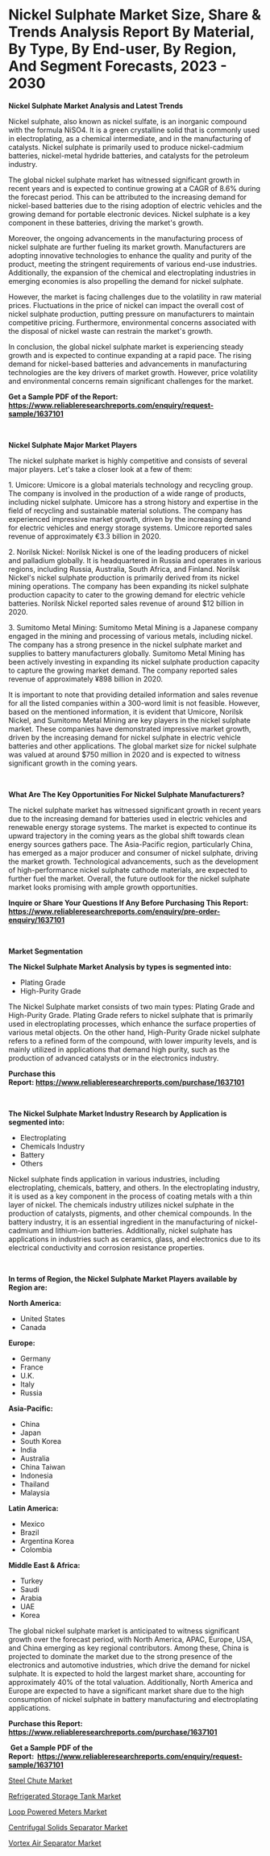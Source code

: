 <p><h1>Nickel Sulphate Market Size, Share & Trends Analysis Report By Material, By Type, By End-user, By Region, And Segment Forecasts, 2023 - 2030</h1></p><p><strong>Nickel Sulphate Market Analysis and Latest Trends</strong></p>
<p><p>Nickel sulphate, also known as nickel sulfate, is an inorganic compound with the formula NiSO4. It is a green crystalline solid that is commonly used in electroplating, as a chemical intermediate, and in the manufacturing of catalysts. Nickel sulphate is primarily used to produce nickel-cadmium batteries, nickel-metal hydride batteries, and catalysts for the petroleum industry.</p><p>The global nickel sulphate market has witnessed significant growth in recent years and is expected to continue growing at a CAGR of 8.6% during the forecast period. This can be attributed to the increasing demand for nickel-based batteries due to the rising adoption of electric vehicles and the growing demand for portable electronic devices. Nickel sulphate is a key component in these batteries, driving the market's growth.</p><p>Moreover, the ongoing advancements in the manufacturing process of nickel sulphate are further fueling its market growth. Manufacturers are adopting innovative technologies to enhance the quality and purity of the product, meeting the stringent requirements of various end-use industries. Additionally, the expansion of the chemical and electroplating industries in emerging economies is also propelling the demand for nickel sulphate.</p><p>However, the market is facing challenges due to the volatility in raw material prices. Fluctuations in the price of nickel can impact the overall cost of nickel sulphate production, putting pressure on manufacturers to maintain competitive pricing. Furthermore, environmental concerns associated with the disposal of nickel waste can restrain the market's growth.</p><p>In conclusion, the global nickel sulphate market is experiencing steady growth and is expected to continue expanding at a rapid pace. The rising demand for nickel-based batteries and advancements in manufacturing technologies are the key drivers of market growth. However, price volatility and environmental concerns remain significant challenges for the market.</p></p>
<p><strong>Get a Sample PDF of the Report:&nbsp; <a href="https://www.reliableresearchreports.com/enquiry/request-sample/1637101">https://www.reliableresearchreports.com/enquiry/request-sample/1637101</a></strong></p>
<p>&nbsp;</p>
<p><strong>Nickel Sulphate Major Market Players</strong></p>
<p><p>The nickel sulphate market is highly competitive and consists of several major players. Let's take a closer look at a few of them:</p><p>1. Umicore: Umicore is a global materials technology and recycling group. The company is involved in the production of a wide range of products, including nickel sulphate. Umicore has a strong history and expertise in the field of recycling and sustainable material solutions. The company has experienced impressive market growth, driven by the increasing demand for electric vehicles and energy storage systems. Umicore reported sales revenue of approximately €3.3 billion in 2020.</p><p>2. Norilsk Nickel: Norilsk Nickel is one of the leading producers of nickel and palladium globally. It is headquartered in Russia and operates in various regions, including Russia, Australia, South Africa, and Finland. Norilsk Nickel's nickel sulphate production is primarily derived from its nickel mining operations. The company has been expanding its nickel sulphate production capacity to cater to the growing demand for electric vehicle batteries. Norilsk Nickel reported sales revenue of around $12 billion in 2020.</p><p>3. Sumitomo Metal Mining: Sumitomo Metal Mining is a Japanese company engaged in the mining and processing of various metals, including nickel. The company has a strong presence in the nickel sulphate market and supplies to battery manufacturers globally. Sumitomo Metal Mining has been actively investing in expanding its nickel sulphate production capacity to capture the growing market demand. The company reported sales revenue of approximately ¥898 billion in 2020.</p><p>It is important to note that providing detailed information and sales revenue for all the listed companies within a 300-word limit is not feasible. However, based on the mentioned information, it is evident that Umicore, Norilsk Nickel, and Sumitomo Metal Mining are key players in the nickel sulphate market. These companies have demonstrated impressive market growth, driven by the increasing demand for nickel sulphate in electric vehicle batteries and other applications. The global market size for nickel sulphate was valued at around $750 million in 2020 and is expected to witness significant growth in the coming years.</p></p>
<p>&nbsp;</p>
<p><strong>What Are The Key Opportunities For Nickel Sulphate Manufacturers?</strong></p>
<p><p>The nickel sulphate market has witnessed significant growth in recent years due to the increasing demand for batteries used in electric vehicles and renewable energy storage systems. The market is expected to continue its upward trajectory in the coming years as the global shift towards clean energy sources gathers pace. The Asia-Pacific region, particularly China, has emerged as a major producer and consumer of nickel sulphate, driving the market growth. Technological advancements, such as the development of high-performance nickel sulphate cathode materials, are expected to further fuel the market. Overall, the future outlook for the nickel sulphate market looks promising with ample growth opportunities.</p></p>
<p><strong>Inquire or Share Your Questions If Any Before Purchasing This Report: <a href="https://www.reliableresearchreports.com/enquiry/pre-order-enquiry/1637101">https://www.reliableresearchreports.com/enquiry/pre-order-enquiry/1637101</a></strong></p>
<p>&nbsp;</p>
<p><strong>Market Segmentation</strong></p>
<p><strong>The Nickel Sulphate Market Analysis by types is segmented into:</strong></p>
<p><ul><li>Plating Grade</li><li>High-Purity Grade</li></ul></p>
<p><p>The Nickel Sulphate market consists of two main types: Plating Grade and High-Purity Grade. Plating Grade refers to nickel sulphate that is primarily used in electroplating processes, which enhance the surface properties of various metal objects. On the other hand, High-Purity Grade nickel sulphate refers to a refined form of the compound, with lower impurity levels, and is mainly utilized in applications that demand high purity, such as the production of advanced catalysts or in the electronics industry.</p></p>
<p><strong>Purchase this Report:&nbsp;<a href="https://www.reliableresearchreports.com/purchase/1637101">https://www.reliableresearchreports.com/purchase/1637101</a></strong></p>
<p>&nbsp;</p>
<p><strong>The Nickel Sulphate Market Industry Research by Application is segmented into:</strong></p>
<p><ul><li>Electroplating</li><li>Chemicals Industry</li><li>Battery</li><li>Others</li></ul></p>
<p><p>Nickel sulphate finds application in various industries, including electroplating, chemicals, battery, and others. In the electroplating industry, it is used as a key component in the process of coating metals with a thin layer of nickel. The chemicals industry utilizes nickel sulphate in the production of catalysts, pigments, and other chemical compounds. In the battery industry, it is an essential ingredient in the manufacturing of nickel-cadmium and lithium-ion batteries. Additionally, nickel sulphate has applications in industries such as ceramics, glass, and electronics due to its electrical conductivity and corrosion resistance properties.</p></p>
<p>&nbsp;</p>
<p><strong>In terms of Region, the Nickel Sulphate Market Players available by Region are:</strong></p>
<p>
    <p> <strong> North America: </strong>
        <ul>
            <li>United States</li>
            <li>Canada</li>
        </ul>
        </p> 
    <p> <strong> Europe: </strong>
        <ul>
            <li>Germany</li>
            <li>France</li>
            <li>U.K.</li>
            <li>Italy</li>
            <li>Russia</li>
        </ul>
        </p> 
    <p> <strong> Asia-Pacific: </strong>
        <ul>
            <li>China</li>
            <li>Japan</li>
            <li>South Korea</li>
            <li>India</li>
            <li>Australia</li>
            <li>China Taiwan</li>
            <li>Indonesia</li>
            <li>Thailand</li>
            <li>Malaysia</li>
        </ul>
        </p> 
    <p> <strong> Latin America: </strong>
        <ul>
            <li>Mexico</li>
            <li>Brazil</li>
            <li>Argentina Korea</li>
            <li>Colombia</li>
        </ul>
        </p> 
    <p> <strong> Middle East & Africa: </strong>
        <ul>
            <li>Turkey</li>
            <li>Saudi</li>
            <li>Arabia</li>
            <li>UAE</li>
            <li>Korea</li>
        </ul>
    </p>
    </p>
<p><p>The global nickel sulphate market is anticipated to witness significant growth over the forecast period, with North America, APAC, Europe, USA, and China emerging as key regional contributors. Among these, China is projected to dominate the market due to the strong presence of the electronics and automotive industries, which drive the demand for nickel sulphate. It is expected to hold the largest market share, accounting for approximately 40% of the total valuation. Additionally, North America and Europe are expected to have a significant market share due to the high consumption of nickel sulphate in battery manufacturing and electroplating applications.</p></p>
<p><strong>Purchase this Report: <a href="https://www.reliableresearchreports.com/purchase/1637101">https://www.reliableresearchreports.com/purchase/1637101</a></strong></p>
<p>&nbsp;<strong>Get a Sample PDF of the Report:&nbsp;&nbsp;<a href="https://www.reliableresearchreports.com/enquiry/request-sample/1637101">https://www.reliableresearchreports.com/enquiry/request-sample/1637101</a></strong></p>
<p><strong></strong></p>
<p><p><a href="https://medium.com/@lisasanchez1968/steel-chute-market-size-market-outlook-and-market-forecast-2023-to-2030-ee18afebb0fe">Steel Chute Market</a></p><p><a href="https://medium.com/@brittanyrobertson07/refrigerated-storage-tank-market-size-cagr-trends-2024-2030-01e8a41ee82b">Refrigerated Storage Tank Market</a></p><p><a href="https://medium.com/@melissahaag/analyzing-loop-powered-meters-market-global-industry-perspective-and-forecast-2023-to-2030-3e91b731162c">Loop Powered Meters Market</a></p><p><a href="https://medium.com/@margaretlee84/centrifugal-solids-separator-market-report-reveals-the-latest-trends-and-growth-opportunities-of-d955fca580b6">Centrifugal Solids Separator Market</a></p><p><a href="https://medium.com/@debramedina73/vortex-air-separator-market-competitive-analysis-market-trends-and-forecast-to-2030-b3c58b9e8d6d">Vortex Air Separator Market</a></p></p>